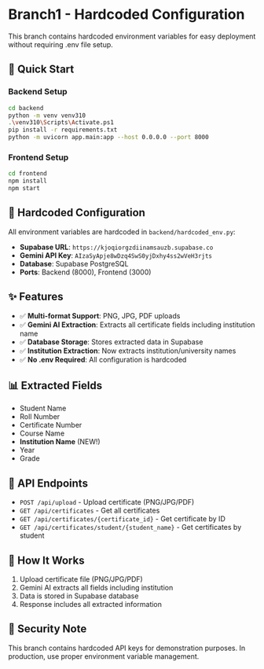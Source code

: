# Branch1 - Hardcoded Configuration

This branch contains hardcoded environment variables for easy deployment without requiring .env file setup.

## 🚀 Quick Start

### Backend Setup
```bash
cd backend
python -m venv venv310
.\venv310\Scripts\Activate.ps1
pip install -r requirements.txt
python -m uvicorn app.main:app --host 0.0.0.0 --port 8000
```

### Frontend Setup
```bash
cd frontend
npm install
npm start
```

## 🔧 Hardcoded Configuration

All environment variables are hardcoded in `backend/hardcoded_env.py`:

- **Supabase URL**: `https://kjoqiorgzdiinamsauzb.supabase.co`
- **Gemini API Key**: `AIzaSyApje8wDzq4SwS0yjDxhy4ss2wVeH3rjts`
- **Database**: Supabase PostgreSQL
- **Ports**: Backend (8000), Frontend (3000)

## ✨ Features

- ✅ **Multi-format Support**: PNG, JPG, PDF uploads
- ✅ **Gemini AI Extraction**: Extracts all certificate fields including institution name
- ✅ **Database Storage**: Stores extracted data in Supabase
- ✅ **Institution Extraction**: Now extracts institution/university names
- ✅ **No .env Required**: All configuration is hardcoded

## 📊 Extracted Fields

- Student Name
- Roll Number
- Certificate Number
- Course Name
- **Institution Name** (NEW!)
- Year
- Grade

## 🎯 API Endpoints

- `POST /api/upload` - Upload certificate (PNG/JPG/PDF)
- `GET /api/certificates` - Get all certificates
- `GET /api/certificates/{certificate_id}` - Get certificate by ID
- `GET /api/certificates/student/{student_name}` - Get certificates by student

## 🔄 How It Works

1. Upload certificate file (PNG/JPG/PDF)
2. Gemini AI extracts all fields including institution
3. Data is stored in Supabase database
4. Response includes all extracted information

## 🚨 Security Note

This branch contains hardcoded API keys for demonstration purposes. In production, use proper environment variable management.

